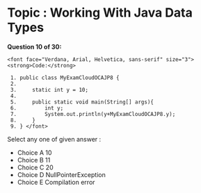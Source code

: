 Topic : Working With Java Data Types
====================================
**Question 10 of 30:**
```
<font face="Verdana, Arial, Helvetica, sans-serif" size="3"> <strong>Code:</strong> 

 1. public class MyExamCloudOCAJP8 {
 2. 
 3.     static int y = 10;
 4. 
 5.     public static void main(String[] args){
 6.         int y;
 7.         System.out.println(y+MyExamCloudOCAJP8.y);
 8.     }
 9. } </font>
```

Select any one of given answer :
- Choice A 10
- Choice B 11
- Choice C 20
- Choice D NullPointerException
- Choice E Compilation error

